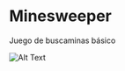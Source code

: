 # Minesweeper
Juego de buscaminas básico

![Alt Text](https://i.ibb.co/GJmNGFL/minesweeper-gif.gif)
